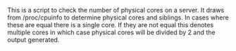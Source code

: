 This is a script to check the number of physical cores on a server. 
It draws from /proc/cpuinfo to determine physical cores and siblings. In cases where these are equal there is a single core. If they are not equal this denotes multiple cores in which case physical cores will be divided by 2 and the output generated.


